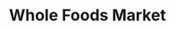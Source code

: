 ---
title: "Whole Foods Market"
url: /columbus/whole-foods-market-easton-gateway-drive/
shop: Supermarkt
---